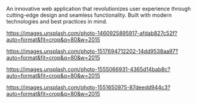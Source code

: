 An innovative web application that revolutionizes user experience through cutting-edge design and seamless functionality. Built with modern technologies and best practices in mind.

https://images.unsplash.com/photo-1460925895917-afdab827c52f?auto=format&fit=crop&q=80&w=2015

https://images.unsplash.com/photo-1517694712202-14dd9538aa97?auto=format&fit=crop&q=80&w=2015

https://images.unsplash.com/photo-1555066931-4365d14bab8c?auto=format&fit=crop&q=80&w=2015

https://images.unsplash.com/photo-1551650975-87deedd944c3?auto=format&fit=crop&q=80&w=2015

